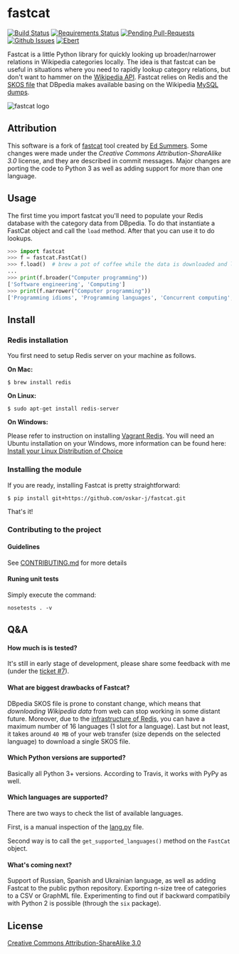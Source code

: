 fastcat
=======

[![Build Status](https://travis-ci.org/oskar-j/fastcat.svg?branch=master)](https://travis-ci.org/oskar-j/fastcat)
[![Requirements Status](https://requires.io/github/oskar-j/fastcat/requirements.svg?branch=master)](https://requires.io/github/oskar-j/fastcat/requirements/?branch=master)
[![Pending Pull-Requests](http://githubbadges.herokuapp.com/oskar-j/fastcat/pulls.svg?style=flat)](https://github.com/oskar-j/fastcat/pulls)
[![Github Issues](http://githubbadges.herokuapp.com/oskar-j/fastcat/issues.svg)](https://github.com/oskar-j/fastcat/issues)
[![Ebert](https://ebertapp.io/github/oskar-j/fastcat.svg)](https://ebertapp.io/github/oskar-j/fastcat)

Fastcat is a little Python library for quickly looking up broader/narrower 
relations in Wikipedia categories locally. The idea is that fastcat can be
useful in situations where you need to rapidly lookup category relations,
but don't want to hammer on the [Wikipedia
API](http://en.wikipedia.org/w/api.php). Fastcat relies on Redis and the 
[SKOS file](http://downloads.dbpedia.org/current/en/skos_categories_en.nt.bz2) that DBpedia makes available basing on 
the Wikipedia [MySQL dumps](http://dumps.wikimedia.org/enwiki/latest/).

![fastcat logo](http://datageek.pl/github/fastcat_logo-small.png)

Attribution
-----

This software is a fork of [fastcat](https://github.com/edsu/fastcat) tool created by [Ed Summers](https://github.com/edsu). 
Some changes were made under the *Creative Commons Attribution-ShareAlike 3.0* license, and they are described in commit 
messages. Major changes are porting the code to Python 3 as well as adding support for more than one language.
 
Usage
-----

The first time you import fastcat you'll need to populate your Redis database
with the category data from DBpedia. To do that instantiate a FastCat object
and call the `load` method. After that you can use it to do lookups.

```python
>>> import fastcat
>>> f = fastcat.FastCat()
>>> f.load()  # brew a pot of coffee while the data is downloaded and loaded into redis
...
>>> print(f.broader("Computer programming"))
['Software engineering', 'Computing']
>>> print(f.narrower("Computer programming"))
['Programming idioms', 'Programming languages', 'Concurrent computing', 'Source code', 'Refactoring', 'Data structures', 'Programming games', 'Computer programmers', 'Version control', 'Anti-patterns', 'Programming constructs', 'Algorithms', 'Web Services tools', 'Programming paradigms', 'Software optimization', 'Debugging', 'Computer programming tools', 'Computer libraries', 'Programming contests', 'Archive networks', 'Self-hosting software', 'Educational abstract machines', 'Software design patterns', 'Computer arithmetic']
```

Install
-------

### Redis installation

You first need to setup Redis server on your machine as follows.

**On Mac:**

```
$ brew install redis
```

**On Linux:**

```
$ sudo apt-get install redis-server
```

**On Windows:**

Please refer to instruction on installing [Vagrant Redis](https://github.com/ServiceStack/redis-windows). You will
need an Ubuntu installation on your Windows, more information can be found 
here: [Install your Linux Distribution of Choice](https://docs.microsoft.com/pl-pl/windows/wsl/install-win10)

### Installing the module

If you are ready, installing Fastcat is pretty straightforward:

```
$ pip install git+https://github.com/oskar-j/fastcat.git
```

That's it!

### Contributing to the project

#### Guidelines

See [CONTRIBUTING.md](https://github.com/oskar-j/fastcat/blob/master/CONTRIBUTING.md) for more details

#### Runing unit tests

Simply execute the command:

```
nosetests . -v
```

Q&A
-------

#### How much is is tested?

It's still in early stage of development, please share some feedback with me (under the [ticket #7](https://github.com/oskar-j/fastcat/issues/7)).

#### What are biggest drawbacks of Fastcat?

DBpedia SKOS file is prone to constant change, which means that *downloading Wikipedia data* from web can stop working 
in some distant future. Moreover, due to the [infrastructure of Redis](http://www.mikeperham.com/2015/09/24/storing-data-with-redis/), you can have a maximum number of 16 languages (1 slot for a language). Last but not least, it takes around `40 MB` of your web transfer (size depends on the selected language) to download a single SKOS file.

#### Which Python versions are supported?

Basically all Python 3+ versions. According to Travis, it works with PyPy as well.

#### Which languages are supported?

There are two ways to check the list of available languages. 

First, is a manual inspection of the [lang.py](https://github.com/oskar-j/fastcat/blob/master/fastcat/lang.py) file.

Second way is to call the `get_supported_languages()` method on the `FastCat` object.

#### What's coming next?

Support of Russian, Spanish and Ukrainian language, as well as adding Fastcat to the public python repository. 
Exporting n-size tree of categories to a CSV or GraphML file. Experimenting to find out if backward compatibily with Python 2 is possible (through the `six` package). 

License
-------

[Creative Commons Attribution-ShareAlike 3.0](http://creativecommons.org/licenses/by-sa/3.0/)
